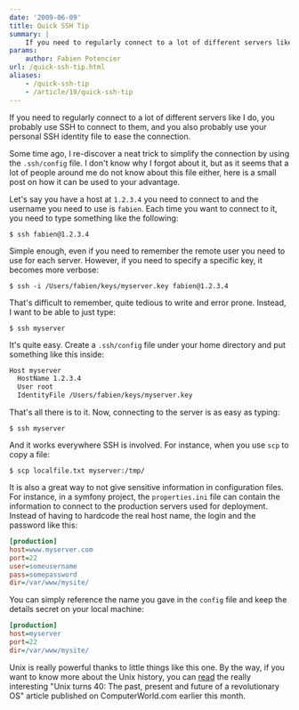 ```yaml
---
date: '2009-06-09'
title: Quick SSH Tip
summary: |
    If you need to regularly connect to a lot of different servers like I do, you will probably enjoy this tip!
params:
    author: Fabien Potencier
url: /quick-ssh-tip.html
aliases:
    - /quick-ssh-tip
    - /article/19/quick-ssh-tip
---
```


If you need to regularly connect to a lot of different servers like I do, you
probably use SSH to connect to them, and you also probably use your personal
SSH identity file to ease the connection.

Some time ago, I re-discover a neat trick to simplify the connection by using
the `.ssh/config` file. I don't know why I forgot about it, but as it seems
that a lot of people around me do not know about this file either, here is a
small post on how it can be used to your advantage.

Let's say you have a host at `1.2.3.4` you need to connect to and the username
you need to use is `fabien`. Each time you want to connect to it, you need to
type something like the following:

    $ ssh fabien@1.2.3.4

Simple enough, even if you need to remember the remote user you need to use
for each server. However, if you need to specify a specific key, it becomes
more verbose:

    $ ssh -i /Users/fabien/keys/myserver.key fabien@1.2.3.4

That's difficult to remember, quite tedious to write and error prone. Instead,
I want to be able to just type:

    $ ssh myserver

It's quite easy. Create a `.ssh/config` file under your home directory and put
something like this inside:


```txt
Host myserver
  HostName 1.2.3.4
  User root
  IdentityFile /Users/fabien/keys/myserver.key

```

That's all there is to it. Now, connecting to the server is as easy as typing:

    $ ssh myserver

And it works everywhere SSH is involved. For instance, when you use `scp` to
copy a file:

    $ scp localfile.txt myserver:/tmp/

It is also a great way to not give sensitive information in configuration
files. For instance, in a symfony project, the `properties.ini` file can
contain the information to connect to the production servers used for
deployment. Instead of having to hardcode the real host name, the login and
the password like this:


```ini
[production]
host=www.myserver.com
port=22
user=someusername
pass=somepassword
dir=/var/www/mysite/

```

You can simply reference the name you gave in the `config` file and keep the
details secret on your local machine:


```ini
[production]
host=myserver
port=22
dir=/var/www/mysite/

```

Unix is really powerful thanks to little things like this one. By the way, if
you want to know more about the Unix history, you can
[read](http://www.computerworld.com/action/article.do?command=printArticleBasic&taxonomyName=Operating+Systems&articleId=9133570&taxonomyId=89)
the really interesting "Unix turns 40: The past, present and future of a revolutionary OS"
article published on ComputerWorld.com earlier this month.



